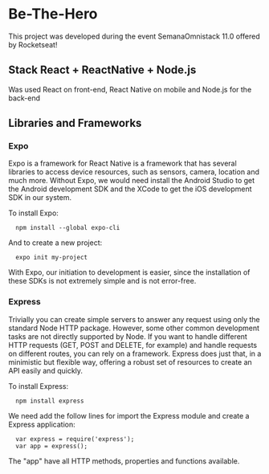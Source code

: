 # Be-The-Hero
This project was developed during the event SemanaOmnistack 11.0 offered by Rocketseat!


## Stack React + ReactNative + Node.js
Was used React on front-end, React Native on mobile and Node.js for the back-end

## Libraries and Frameworks
### Expo
  Expo is a framework for React Native is a framework that has several libraries to access device resources, such as sensors, 
  camera, location and much more.
  Without Expo, we would need install the Android Studio to get the Android development SDK and the XCode to get the iOS 
  development SDK in our system.
  
  To install Expo:
  
      npm install --global expo-cli
  
  And to create a new project:
  
      expo init my-project
  
  With Expo, our initiation to development is easier, since the installation of these SDKs is not extremely simple and is not 
  error-free.
  
### Express
  Trivially you can create simple servers to answer any request using only the standard Node HTTP package. However, some other 
  common development tasks are not directly supported by Node. If you want to handle different HTTP requests (GET, POST and 
  DELETE, for example) and handle requests on different routes, you can rely on a framework.
Express does just that, in a minimistic but flexible way, offering a robust set of resources to create an API easily and quickly.

  To install Express:
  
      npm install express
  
  We need add the follow lines for import the Express module and create a Express application:
  ```
    var express = require('express');
    var app = express();
  ```
  The "app" have all HTTP methods, properties and functions available.




